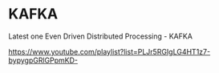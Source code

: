 # KAFKA
Latest one
Even Driven Distributed Processing - KAFKA

https://www.youtube.com/playlist?list=PLJr5RGIgLG4HT1z7-bypygpGRlGPpmKD-
